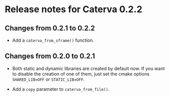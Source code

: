 # Release notes for Caterva 0.2.2

## Changes from 0.2.1 to 0.2.2

* Add a `caterva_from_sframe()` function. 

## Changes from 0.2.0 to 0.2.1

* Both static and dynamic libraries are created by default now. If you want to disable the creation
of one of them, just set the cmake options `SHARED_LIB=OFF` or `STATIC_LIB=OFF`.

* Add a `copy` parameter to `caterva_from_file()`.
